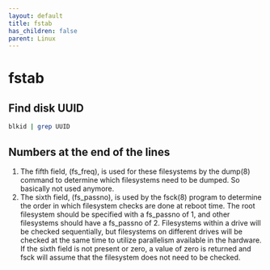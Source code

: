 ```yaml
---
layout: default
title: fstab
has_children: false
parent: Linux
---
```


# fstab

## Find disk UUID

```bash
blkid | grep UUID
```

## Numbers at the end of the lines

1. The fifth field, (fs_freq), is used for these filesystems by the dump(8) command to determine which filesystems need to be dumped. So basically not used anymore.
2. The sixth field, (fs_passno), is used by the fsck(8) program to determine the order in which filesystem checks are done at reboot time. The root filesystem should be specified with a fs_passno of 1, and other filesystems should have a fs_passno of 2. Filesystems within a drive will be checked sequentially, but filesystems on different drives will be checked at the same time to utilize parallelism available in the hardware. If the sixth field is not present or zero, a value of zero is returned and fsck will assume that the filesystem does not need to be checked.
